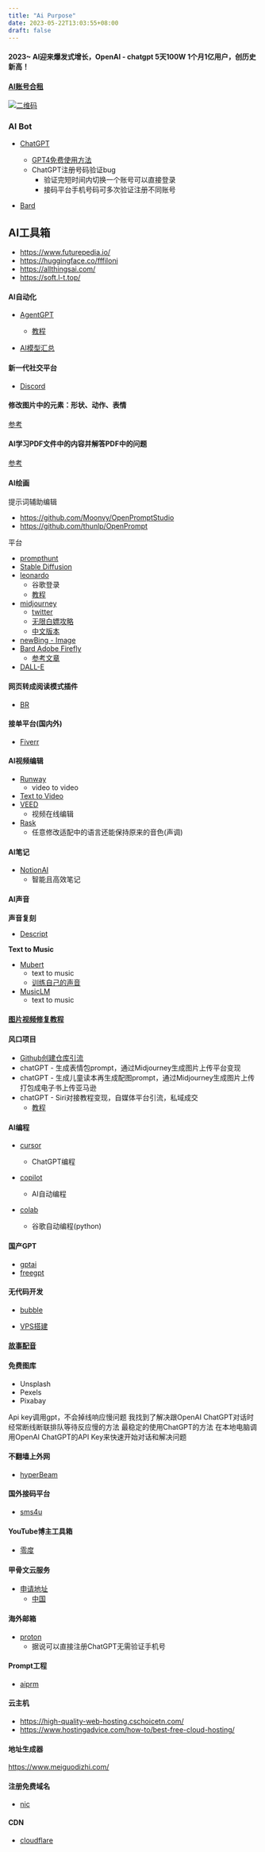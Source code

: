 ```yaml
---
title: "Ai Purpose"
date: 2023-05-22T13:03:55+08:00
draft: false
---
```


####    2023~ AI迎来爆发式增长，OpenAI - chatgpt 5天100W 1个月1亿用户，创历史新高！

#### [AI账号合租](https://nf.video/yinhe/web?sharedId=167722)

[![二维码](https://github.com/JqyModi/minAI/blob/main/static/img/yh_invisit_code.png?raw=true)](https://nf.video/yinhe/web?sharedId=167722)

### AI Bot

- [ChatGPT](https://chat.openai.com/)
    - [GPT4免费使用方法](https://www.youtube.com/watch?v=sKrT6mBrosc)
    - ChatGPT注册号码验证bug
        - 验证完短时间内切换一个账号可以直接登录
        - 接码平台手机号码可多次验证注册不同账号

- [Bard](https://bard.google.com)

## AI工具箱

- https://www.futurepedia.io/
- https://huggingface.co/fffiloni
- https://allthingsai.com/
- https://soft.l-t.top/

#### AI自动化

- [AgentGPT](https://agentgpt.reworkd.ai/zh)
    - [教程](https://www.freedidi.com/9068.html)

- [AI模型汇总](https://huggingface.co/models)


#### 新一代社交平台

- [Discord](https://discord.com/)


#### 修改图片中的元素：形状、动作、表情

[参考](https://huggingface.co/papers/2305.10973)


#### AI学习PDF文件中的内容并解答PDF中的问题

[参考](https://www.chatpdf.com/)


#### AI绘画

提示词辅助编辑
- https://github.com/Moonvy/OpenPromptStudio
- https://github.com/thunlp/OpenPrompt

平台
- [prompthunt](https://www.prompthunt.com/)
- [Stable Diffusion](https://stablediffusionweb.com/)
- [leonardo](https://app.leonardo.ai/)
    - 谷歌登录
    - [教程](https://www.youtube.com/watch?v=VCpNlcffl4w&feature=share) 
- [midjourney](https://midjourney.com/)
    - [twitter](https://twitter.com/midjourney)
    - [无限白嫖攻略](https://youtu.be/lWM7PM2jY2g)
    - [中文版本](https://www.huashou.club/)
- [newBing - Image](https://www.bing.com/images/create?form=FLPGEN)
- [Bard Adobe Firefly](https://firefly.adobe.com/)
    - [参考文章](https://blog.adobe.com/en/publish/2023/05/10/adobe-firefly-adobe-express-google-bard)
- [DALL-E](https://labs.openai.com/e/kG3B64CrLRmkfCuwMRa8L2tb)


#### 网页转成阅读模式插件
- [BR](https://bionic-reading.com/)


#### 接单平台(国内外)

- [Fiverr](https://www.fiverr.com/)

#### AI视频编辑

- [Runway](https://runwayml.com/)
    - video to video
- [Text to Video](https://invideo.io/)
- [VEED](https://www.veed.io/)
    - 视频在线编辑
- [Rask](https://zh.rask.ai/)
    - 任意修改适配中的语言还能保持原来的音色(声调)


#### AI笔记

- [NotionAI](https://www.notion.so/product/ai) 
    - 智能且高效笔记

#### AI声音

 __声音复刻__

- [Descript](https://www.descript.com/)

__Text to Music__

- [Mubert](https://mubert.com/) 
    - text to music
    - [训练自己的声音](https://typecast.ai/)
- [MusicLM](https://google-research.github.io/seanet/musiclm/examples/) 
    - text to music

<!-- - [百度问答PC](https://zhidao.baidu.com/pages/consult/index/grabbing-orders) -->

#### [图片视频修复教程](https://www.freedidi.com/7749.html)


#### 风口项目

- [Github创建仓库引流](https://github.com/PlexPt/awesome-chatgpt-prompts-zh)
- chatGPT - 生成表情包prompt，通过Midjourney生成图片上传平台变现
- chatGPT - 生成儿童读本再生成配图prompt，通过Midjourney生成图片上传打包成电子书上传亚马逊
- chatGPT - Siri对接教程变现，自媒体平台引流，私域成交
    - [教程](https://beebom.com/how-use-chatgpt-with-siri-iphone/)

<!-- - GitHub热门项目 - 资源整合，开发成APP，对接ChatGPT，提供角色扮演通道，用户直接选择模板就可以资讯不同的问题，可选择语言
- 如将ChatGPT - prompt整合到APP中，脚本自动抓取更新到云端，用户下载APP打开之后，启动动画 - 主界面 - 选择角色扮演 - 根据已有的prompt来开启会话 -->

#### AI编程

- [cursor](https://www.cursor.so/) 
    - ChatGPT编程

- [copilot](https://github.com/features/copilot)
    - AI自动编程

- [colab](https://colab.research.google.com/)
    - 谷歌自动编程(python)

#### 国产GPT

- [gptai](https://gptai.cloud/)
- [freegpt](https://freegpt.one/)


#### 无代码开发

- [bubble](https://bubble.io/)

- [VPS搭建](https://www.youtube.com/watch?v=w5-a96VHtgM&feature=share)

#### [故事配音](https://www.youtube.com/watch?v=yUuS-oTDSD4&feature=share)


#### 免费图库

- Unsplash
- Pexels
- Pixabay

Api key调用gpt，不会掉线响应慢问题
我找到了解决跟OpenAI ChatGPT对话时经常断线断联排队等待反应慢的方法 最稳定的使用ChatGPT的方法  在本地电脑调用OpenAI ChatGPT的API Key来快速开始对话和解决问题

#### 不翻墙上外网
- [hyperBeam](https://hyperbeam.com/)


#### 国外接码平台

- [sms4u](https://www.sms4u.vip/)


#### YouTube博主工具箱 

- [零度](https://www.freedidi.com/)

#### 甲骨文云服务

- [申请地址](https://signup.cloud.oracle.com/)
    - [中国](https://www.oracle.com/cn/cloud/free/)

#### 海外邮箱
- [proton](https://mail.proton.me/)
    - 据说可以直接注册ChatGPT无需验证手机号

#### Prompt工程

- [aiprm](https://forum.aiprm.com/t/code-generator-codai/1193)


#### 云主机

- https://high-quality-web-hosting.cschoicetn.com/
- https://www.hostingadvice.com/how-to/best-free-cloud-hosting/

#### 地址生成器

https://www.meiguodizhi.com/


#### 注册免费域名

- [nic](https://nic.eu.org)
    <!-- - Contact handle: DDA36-FREE -> minai.com
    - Contact email: minai01@proton.me -->

#### CDN

- [cloudflare](https://dash.cloudflare.com/)
    <!-- - minai01@proton.me -> cf.1.com -->

<!-- Tiktok包名
com.zhiliaoapp.musically.6XABGC7955 -->

